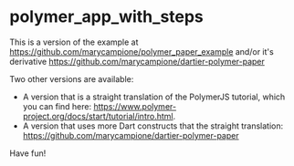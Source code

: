 polymer_app_with_steps
======================

This is a version of the example at https://github.com/marycampione/polymer_paper_example and/or it's derivative https://github.com/marycampione/dartier-polymer-paper



Two other versions are available:

* A version that is a straight translation of the PolymerJS tutorial, which you can find here: https://www.polymer-project.org/docs/start/tutorial/intro.html.
* A version that uses more Dart constructs that the straight translation:  https://github.com/marycampione/dartier-polymer-paper

Have fun!
